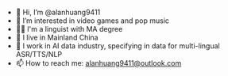 - 👋 Hi, I’m @alanhuang9411
- 👀 I’m interested in video games and pop music
- 👨‍🎓 I'm a linguist with MA degree
- 🌱 I live in Mainland China
- 🤔 I work in AI data industry, specifying in data for multi-lingual ASR/TTS/NLP
- 📫 How to reach me: alanhuang9411@outlook.com
